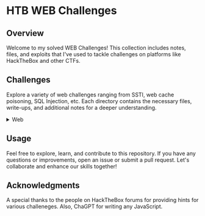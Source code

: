 # HTB WEB Challenges 

## Overview

Welcome to my solved WEB Challenges! This collection includes notes, files, and exploits that I've used to tackle challenges on platforms like HackTheBox and other CTFs.

## Challenges

Explore a variety of web challenges ranging from SSTI, web cache poisoning, SQL Injection, etc. Each directory contains the necessary files, write-ups, and additional notes for a deeper understanding.

<details>
<br>
<summary> Web </summary>
  
|No.|Column 1|
- [Easter Bunny](/Easter_Bunny)
- [Baby Interdimensional Internet](/BII_exploit.py)
- [Cult of Pickles](Cult_of_Pickles)
- [Gunship](/gunship_exploit.py)
- [Spookifier](/spookifier_exploit.req)
</details>

## Usage

Feel free to explore, learn, and contribute to this repository. If you have any questions or improvements, open an issue or submit a pull request. Let's collaborate and enhance our skills together!

## Acknowledgments

A special thanks to the people on HackTheBox forums for providing hints for various challeneges. Also, ChaGPT for writing any JavaScript. 
